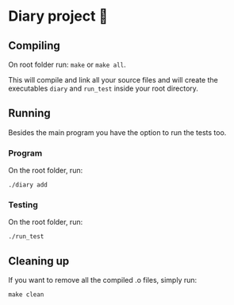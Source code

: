 # Diary project :book:

## Compiling

On root folder run: `make` or `make all`.

This will compile and link all your source files and will create the executables `diary` and `run_test` inside your root directory.

## Running

Besides the main program you have the option to run the tests too.

### Program

On the root folder, run:

```shell
./diary add
```

### Testing

On the root folder, run:

```shell
./run_test
```

## Cleaning up

If you want to remove all the compiled .o files, simply run:

```shell
make clean
```
